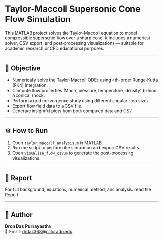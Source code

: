 # Taylor-Maccoll Supersonic Cone Flow Simulation

This MATLAB project solves the Taylor-Maccoll equation to model compressible supersonic flow over a sharp cone. It includes a numerical solver, CSV export, and post-processing visualizations — suitable for academic research or CFD educational purposes.

---

## 🎯 Objective

- Numerically solve the Taylor-Maccoll ODEs using 4th-order Runge-Kutta (RK4) integration.
- Compute flow properties (Mach, pressure, temperature, density) behind a conical shock.
- Perform a grid convergence study using different angular step sizes.
- Export flow field data to a CSV file.
- Generate insightful plots from both computed data and CSV.


---

## ⚙️ How to Run

1. Open `taylor_maccoll_analysis.m` in MATLAB.
2. Run the script to perform the simulation and export CSV results.
3. Open `visualize_flow_csv.m` to generate the post-processing visualizations.

---

## 📄 Report

For full background, equations, numerical method, and analysis: read the Report 

---

## 👤 Author

**Dron Das Purkayastha**  
📧 Email: drda3368@colorado.edu  


